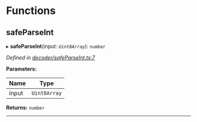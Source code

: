 

# Functions

<a id="safeparseint"></a>

##  safeParseInt

▸ **safeParseInt**(input: *`Uint8Array`*): `number`

*Defined in [decoder/safeParseInt.ts:7](https://github.com/polkadot-js/common/blob/0e30c48/packages/util-rlp/src/decoder/safeParseInt.ts#L7)*

**Parameters:**

| Name | Type |
| ------ | ------ |
| input | `Uint8Array` |

**Returns:** `number`

___

